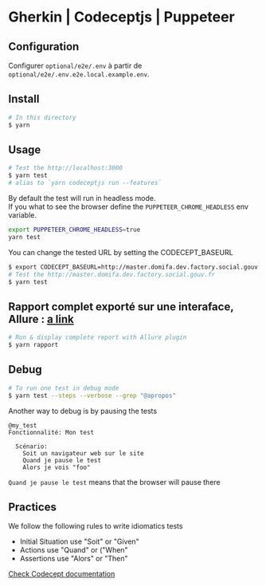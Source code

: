# Gherkin | Codeceptjs | Puppeteer

## Configuration

Configurer `optional/e2e/.env` à partir de `optional/e2e/.env.e2e.local.example.env`.

## Install

```sh
# In this directory
$ yarn
```

## Usage

```sh
# Test the http://localhost:3000
$ yarn test
# alias to `yarn codeceptjs run --features`
```

By default the test will run in headless mode.  
If you what to see the browser define the `PUPPETEER_CHROME_HEADLESS` env variable.

```sh
export PUPPETEER_CHROME_HEADLESS=true
yarn test
```

You can change the tested URL by setting the CODECEPT_BASEURL

```sh
$ export CODECEPT_BASEURL=http://master.domifa.dev.factory.social.gouv.fr
# Test the http://master.domifa.dev.factory.social.gouv.fr
$ yarn test
```

## Rapport complet exporté sur une interaface, Allure : [a link](https://github.com/allure-framework/allure2)

```sh
# Run & display complete report with Allure plugin
$ yarn rapport
```

## Debug

```sh
# To run one test in debug mode
$ yarn test --steps --verbose --grep "@apropos"
```

Another way to debug is by pausing the tests

```feature
@my_test
Fonctionnalité: Mon test

  Scénario:
    Soit un navigateur web sur le site
    Quand je pause le test
    Alors je vois "foo"
```

`Quand je pause le test` means that the browser will pause there

## Practices

We follow the following rules to write idiomatics tests

- Initial Situation use "Soit" or "Given"
- Actions use "Quand" or ("When"
- Assertions use "Alors" or "Then"

[Check Codecept documentation](https://codecept.io/advanced/#debug)
